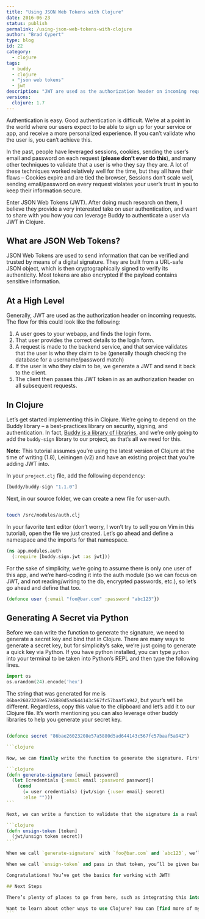 ```yaml
---
title: "Using JSON Web Tokens with Clojure"
date: 2016-06-23
status: publish
permalink: /using-json-web-tokens-with-clojure
author: "Brad Cypert"
type: blog
id: 22
category:
  - clojure
tags:
  - buddy
  - clojure
  - "json web tokens"
  - jwt
description: "JWT are used as the authorization header on incoming requests. Clojure has a wonderful JWT library named Buddy that makes working with JSON Web tokens easy."
versions:
  clojure: 1.7
---
```


Authentication is easy. Good authentication is difficult. We’re at a point in the world where our users expect to be able to sign up for your service or app, and receive a more personalized experience. If you can’t validate who the user is, you can’t achieve this.

In the past, people have leveraged sessions, cookies, sending the user’s email and password on each request (**please don’t ever do this**), and many other techniques to validate that a user is who they say they are. A lot of these techniques worked relatively well for the time, but they all have their flaws – Cookies expire and are tied the browser, Sessions don’t scale well, sending email/password on every request violates your user’s trust in you to keep their information secure.

Enter JSON Web Tokens (JWT). After doing much research on them, I believe they provide a very interested take on user authentication, and want to share with you how you can leverage Buddy to authenticate a user via JWT in Clojure.

## What are JSON Web Tokens?

JSON Web Tokens are used to send information that can be verified and trusted by means of a digital signature. They are built from a URL-safe JSON object, which is then cryptographically signed to verify its authenticity. Most tokens are also encrypted if the payload contains sensitive information.

## At a High Level

Generally, JWT are used as the authorization header on incoming requests. The flow for this could look like the following:

1. A user goes to your webapp, and finds the login form.
2. That user provides the correct details to the login form.
3. A request is made to the backend service, and that service validates that the user is who they claim to be (generally though checking the database for a username/password match)
4. If the user is who they claim to be, we generate a JWT and send it back to the client.
5. The client then passes this JWT token in as an authorization header on all subsequent requests.

## In Clojure

Let’s get started implementing this in Clojure. We’re going to depend on the Buddy library – a best-practices library on security, signing, and authentication. In fact, [Buddy is a library of libraries](https://github.com/funcool/buddy), and we’re only going to add the `buddy-sign` library to our project, as that’s all we need for this.

**Note:** This tutorial assumes you’re using the latest version of Clojure at the time of writing (1.8), Leiningen (v2) and have an existing project that you’re adding JWT into.

In your `project.clj` file, add the following dependency:

```clojure
[buddy/buddy-sign "1.1.0"]
```

Next, in our source folder, we can create a new file for user-auth.

```bash

touch /src/modules/auth.clj

```

In your favorite text editor (don’t worry, I won’t try to sell you on Vim in this tutorial), open the file we just created. Let’s go ahead and define a namespace and the imports for that namespace.

```clojure
(ns app.modules.auth
  (:require [buddy.sign.jwt :as jwt]))
```

For the sake of simplicity, we’re going to assume there is only one user of this app, and we’re hard-coding it into the auth module (so we can focus on JWT, and not reading/writing to the db, encrypted passwords, etc.), so let’s go ahead and define that too.

```clojure
(defonce user {:email "foo@bar.com" :password "abc123"})
```

## Generating A Secret via Python

Before we can write the function to generate the signature, we need to generate a secret key and bind that in Clojure. There are many ways to generate a secret key, but for simplicity’s sake, we’re just going to generate a quick key via Python. If you have python installed, you can type `python` into your terminal to be taken into Python’s REPL and then type the following lines.

```python
import os
os.urandom(24).encode('hex')
```

The string that was generated for me is `86bae26023208e57a5880d5ad644143c567fc57baaf5a942`, but your’s will be different. Regardless, copy this value to the clipboard and let’s add it to our Clojure file. It’s worth mentioning you can also leverage other buddy libraries to help you generate your secret key.

````clojure

(defonce secret "86bae26023208e57a5880d5ad644143c567fc57baaf5a942")

```clojure

Now, we can finally write the function to generate the signature. First, we we want to only generate a signature if the user credentials match the ones that we provided above. If it doesn’t match, we’ll just return an empty string.

```clojure
(defn generate-signature [email password]
  (let [credentials {:email email :password password}]
    (cond
      (= user credentials) (jwt/sign {:user email} secret)
      :else "")))
```

Next, we can write a function to validate that the signature is a real signature.

```clojure
(defn unsign-token [token]
  (jwt/unsign token secret))
```

When we call `generate-signature` with `foo@bar.com` and `abc123`, we’ll get a token back that looks something like this – `eyJhbGciOiJIUzI1NiIsInR5cCI6IkpXVCJ9.eyJ1c2VyIjoyfQ.lj6O4Na78SkhZbBSKZktT0Mufqg_L5ZmRe6aRa1bG5U`.

When we call `unsign-token` and pass in that token, you’ll be given back a map like so `{:user "foo@bar.com"}`.

Congratulations! You’ve got the basics for working with JWT!

## Next Steps

There’s plenty of places to go from here, such as integrating this into a web service, or encrypting the token as well (you **really should** do this). Additionally, consider what other information you can load into your json web token – expiration time, for example.

Want to learn about other ways to use Clojure? You can [find more of my posts on the language here](/tags/clojure/)!
```
````

